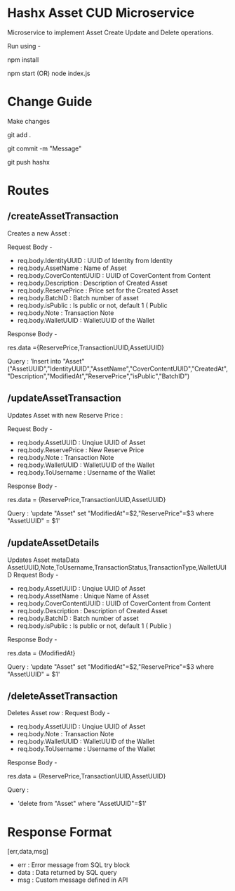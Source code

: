 ﻿
# Hashx Asset CUD Microservice
Microservice to implement Asset Create Update and Delete operations.

Run using -

npm install

npm start (OR) node index.js

# Change Guide
Make changes

git add .

git commit -m "Message"

git push hashx 

# Routes

## /createAssetTransaction

Creates a new Asset :

Request Body - 
 - req.body.IdentityUUID : UUID of Identity from Identity 
 - req.body.AssetName  : Name of Asset
 - req.body.CoverContentUUID : UUID of CoverContent from Content
 - req.body.Description : Description of Created Asset
 - req.body.ReservePrice : Price set for the Created Asset
 - req.body.BatchID : Batch number of asset
 - req.body.isPublic : Is public or not, default 1 ( Public
 - req.body.Note : Transaction Note
 - req.body.WalletUUID : WalletUUID of the Wallet
  
Response Body -

res.data ={ReservePrice,TransactionUUID,AssetUUID} 

Query : 
'Insert into "Asset" ("AssetUUID","IdentityUUID","AssetName","CoverContentUUID","CreatedAt","Description","ModifiedAt","ReservePrice","isPublic","BatchID") 

## /updateAssetTransaction

Updates  Asset with new Reserve Price : 

Request Body - 
- req.body.AssetUUID : Unqiue UUID of Asset
- req.body.ReservePrice : New Reserve Price
- req.body.Note : Transaction Note
- req.body.WalletUUID : WalletUUID of the Wallet
- req.body.ToUsername : Username of the Wallet


 
Response Body -

res.data = {ReservePrice,TransactionUUID,AssetUUID} 

 
Query : 
'update "Asset" set "ModifiedAt"=$2,"ReservePrice"=$3 where "AssetUUID" = $1'


## /updateAssetDetails

Updates  Asset metaData  
AssetUUID,Note,ToUsername,TransactionStatus,TransactionType,WalletUUID
Request Body - 
- req.body.AssetUUID : Unqiue UUID of Asset
- req.body.AssetName : Unique Name of Asset
- req.body.CoverContentUUID : UUID of CoverContent from Content
- req.body.Description : Description of Created Asset
- req.body.BatchID : Batch number of asset
- req.body.isPublic : Is public or not, default 1 ( Public )
	
 
Response Body -

res.data = {ModifiedAt} 

 
Query : 
'update "Asset" set "ModifiedAt"=$2,"ReservePrice"=$3 where "AssetUUID" = $1'





## /deleteAssetTransaction

Deletes Asset row : 
Request Body - 
- req.body.AssetUUID : Unqiue UUID of Asset
- req.body.Note : Transaction Note
- req.body.WalletUUID : WalletUUID of the Wallet
- req.body.ToUsername : Username of the Wallet
 

Response Body -

res.data = {ReservePrice,TransactionUUID,AssetUUID} 


Query : 
- 'delete from "Asset" where "AssetUUID"=$1'



# Response Format

[err,data,msg]

 - err : Error message from SQL try block
 - data : Data returned by SQL query
 - msg : Custom message defined in API
